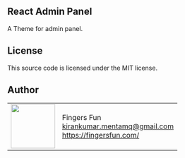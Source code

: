 ## React Admin Panel

A Theme for admin panel.

## License

This source code is licensed under the MIT license.

## Author

<table>
  <tr>
    <td>
      <img src="https://fingersfun.com/img/hand_logo.png?s=100" width="100">
    </td>
    <td>
      Fingers Fun<br />
      <a href="mailto:kirankumar.mentam@gmail.com">kirankumar.mentamq@gmail.com</a><br />
      <a href="https://fingersfun.com/">https://fingersfun.com/</a>
    </td>
  </tr>
</table>
